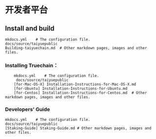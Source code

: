 
# 开发者平台
## Install and build
    mkdocs.yml    # The configuration file.
    docs/source/taiyuepublic
    Building-taiyuechain.md  # Other markdown pages, images and other files.
### Installing Truechain：
        mkdocs.yml    # The configuration file.
         docs/source/taiyuepublic
        [for-Mac-OS-X] Installation-Instructions-for-Mac-OS-X.md 
        [for-Ubuntu] Installation-Instructions-for-Ubuntu.md
        [for-Centos] Installation-Instructions-for-Centos.md  # Other markdown pages, images and other files.
### Developers' Guide
    mkdocs.yml    # The configuration file.
    docs/source/taiyuepublic
    [Staking-Guide] Staking-Guide.md # Other markdown pages, images and other files.
 
